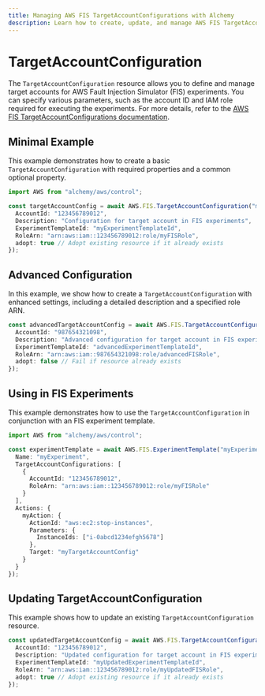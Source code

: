 ```yaml
---
title: Managing AWS FIS TargetAccountConfigurations with Alchemy
description: Learn how to create, update, and manage AWS FIS TargetAccountConfigurations using Alchemy Cloud Control.
---
```


# TargetAccountConfiguration

The `TargetAccountConfiguration` resource allows you to define and manage target accounts for AWS Fault Injection Simulator (FIS) experiments. You can specify various parameters, such as the account ID and IAM role required for executing the experiments. For more details, refer to the [AWS FIS TargetAccountConfigurations documentation](https://docs.aws.amazon.com/fis/latest/userguide/).

## Minimal Example

This example demonstrates how to create a basic `TargetAccountConfiguration` with required properties and a common optional property.

```ts
import AWS from "alchemy/aws/control";

const targetAccountConfig = await AWS.FIS.TargetAccountConfiguration("myTargetAccountConfig", {
  AccountId: "123456789012",
  Description: "Configuration for target account in FIS experiments",
  ExperimentTemplateId: "myExperimentTemplateId",
  RoleArn: "arn:aws:iam::123456789012:role/myFISRole",
  adopt: true // Adopt existing resource if it already exists
});
```

## Advanced Configuration

In this example, we show how to create a `TargetAccountConfiguration` with enhanced settings, including a detailed description and a specified role ARN.

```ts
const advancedTargetAccountConfig = await AWS.FIS.TargetAccountConfiguration("advancedTargetAccountConfig", {
  AccountId: "987654321098",
  Description: "Advanced configuration for target account in FIS experiments with specific IAM role.",
  ExperimentTemplateId: "advancedExperimentTemplateId",
  RoleArn: "arn:aws:iam::987654321098:role/advancedFISRole",
  adopt: false // Fail if resource already exists
});
```

## Using in FIS Experiments

This example demonstrates how to use the `TargetAccountConfiguration` in conjunction with an FIS experiment template.

```ts
import AWS from "alchemy/aws/control";

const experimentTemplate = await AWS.FIS.ExperimentTemplate("myExperimentTemplate", {
  Name: "myExperiment",
  TargetAccountConfigurations: [
    {
      AccountId: "123456789012",
      RoleArn: "arn:aws:iam::123456789012:role/myFISRole"
    }
  ],
  Actions: {
    myAction: {
      ActionId: "aws:ec2:stop-instances",
      Parameters: {
        InstanceIds: ["i-0abcd1234efgh5678"]
      },
      Target: "myTargetAccountConfig"
    }
  }
});
```

## Updating TargetAccountConfiguration

This example shows how to update an existing `TargetAccountConfiguration` resource.

```ts
const updatedTargetAccountConfig = await AWS.FIS.TargetAccountConfiguration("myTargetAccountConfig", {
  AccountId: "123456789012",
  Description: "Updated configuration for target account in FIS experiments",
  ExperimentTemplateId: "myUpdatedExperimentTemplateId",
  RoleArn: "arn:aws:iam::123456789012:role/myUpdatedFISRole",
  adopt: true // Adopt existing resource if it already exists
});
```